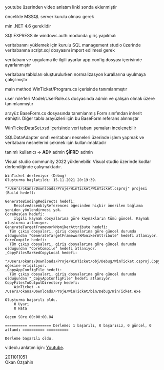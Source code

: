 youtube üzerinden video anlatım linki sonda eklenmiştir

öncelikle MSSQL server kurulu olması gerek

min .NET 4.6 gereklidir

SQLEXPRESS ile windows auth modunda giriş yapılmalı

veritabanını yüklemek için kurulu SQL management studio üzerinde veritabanına script.sql dosyasını import edilmesi gerek

veritabanı ve uygulama ile ilgili ayarlar app.config dosyası içerisinde ayarlanmıştır

veritabanı tabloları oluşturulurken normalizasyon kurallarına uyulmaya çalışılmıştır

main method WinTicket/Program.cs içerisinde tanımlanmıştır

user role'leri Model/UserRole.cs dosyasında admin ve çalışan olmak üzere tanımlanmıştır

arayüz BaseForm.cs dosyasında tanımlanmış Form sınıfından inherit etmiştir. Diğer tablo arayüzleri için bu BaseForm referans alınmıştır

WinTicketDataSet.xsd içerisinde veri tabanı şemaları incelenebilir

SQLDataAdapter sınıfı veritabanı nesneleri üzerinde işlem yapmak ve veritabanı nesnelerini çekmek için kullanılmaktadır

tanımlı kullanıcı -> <b>ADI:</b> admin <b>ŞİFRE:</b> admin

Visual studio community 2022 yüklenebilir.
Visual studio üzerinde kodlar derlendiğinde çalışmaktadır.

```
WinTicket derleniyor (Debug)
Oluşturma başlatıldı: 15.11.2021 20:19:39.
__________________________________________________
"/Users/okans/Downloads/Proje/WinTicket/WinTicket.csproj" projesi (Build hedef):

GenerateBindingRedirects hedefi:
    ResolveAssemblyReferences öğesinden hiçbir önerilen bağlama yeniden yönlendirmesi yok.
CoreResGen hedefi:
    İlgili kaynak dosyalarına göre kaynakların tümü güncel. Kaynak oluşturma atlanıyor.
GenerateTargetFrameworkMonikerAttribute hedefi:
  Tüm çıkış dosyaları, giriş dosyalarına göre güncel durumda olduğundan "GenerateTargetFrameworkMonikerAttribute" hedefi atlanıyor.
CoreCompile hedefi:
  Tüm çıkış dosyaları, giriş dosyalarına göre güncel durumda olduğundan "CoreCompile" hedefi atlanıyor.
_CopyFilesMarkedCopyLocal hedefi:
    "/Users/okans/Downloads/Proje/WinTicket/obj/Debug/WinTicket.csproj.CopyComplete" öğesine erişiliyor.
_CopyAppConfigFile hedefi:
  Tüm çıkış dosyaları, giriş dosyalarına göre güncel durumda olduğundan "_CopyAppConfigFile" hedefi atlanıyor.
CopyFilesToOutputDirectory hedefi:
    WinTicket -> /Users/okans/Downloads/Proje/WinTicket/bin/Debug/WinTicket.exe

Oluşturma başarılı oldu.
    0 Uyarı
    0 Hata

Geçen Süre 00:00:00.84

========== ========== Derleme: 1 başarılı, 0 başarısız, 0 güncel, 0 atlandı ========== ==========

Derleme başarılı oldu.
```

videolu anlatım için: [Youtube](https://www.youtube.com/watch?v=6OPKL8UEA90 ).

<p>2011011051<br>
Okan Özşahin</p>

